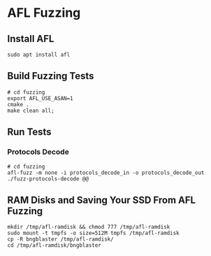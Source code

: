 # AFL Fuzzing

## Install AFL

```
sudo apt install afl
```

## Build Fuzzing Tests

```
# cd fuzzing
export AFL_USE_ASAN=1
cmake .
make clean all;
```

## Run Tests

### Protocols Decode

```
# cd fuzzing
afl-fuzz -m none -i protocols_decode_in -o protocols_decode_out ./fuzz-protocols-decode @@
```

## RAM Disks and Saving Your SSD From AFL Fuzzing

```
mkdir /tmp/afl-ramdisk && chmod 777 /tmp/afl-ramdisk
sudo mount -t tmpfs -o size=512M tmpfs /tmp/afl-ramdisk
cp -R bngblaster /tmp/afl-ramdisk/
cd /tmp/afl-ramdisk/bngblaster
```
